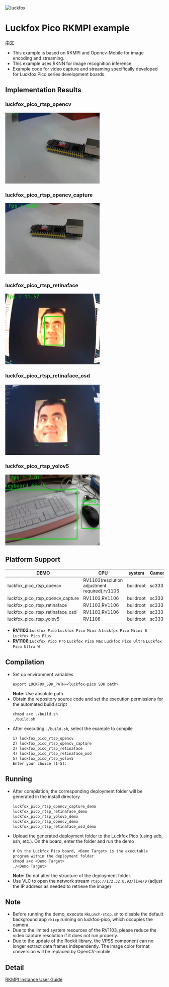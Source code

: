![luckfox](https://github.com/LuckfoxTECH/luckfox-pico/assets/144299491/cec5c4a5-22b9-4a9a-abb1-704b11651e88)
# Luckfox Pico RKMPI example
[中文](./README_CN.md)
+ This example is based on RKMPI and Opencv-Mobile for image encoding and streaming.
+ This example uses RKNN for image recognition inference.
+ Example code for video capture and streaming specifically developed for Luckfox Pico series development boards.

## Implementation Results
### luckfox_pico_rtsp_opencv   
<img src="images/luckfox_pico_rtsp_opencv.jpg" alt="luckfox_pico_rtsp_opencv" width="300">

### luckfox_pico_rtsp_opencv_capture
<img src="images/luckfox_pico_rtsp_opencv_capture.jpg" alt="luckfox_pico_rtsp_opencv_capture" width="300">

### luckfox_pico_rtsp_retinaface   
<img src="images/luckfox_pico_rtsp_retinaface.jpg" alt="luckfox_pico_rtsp_retinaface" width="300">

### luckfox_pico_rtsp_retinaface_osd 
<img src="images/luckfox_pico_rtsp_retinaface_osd.jpg" alt="luckfox_pico_rtsp_retinaface_osd" width="300">

### luckfox_pico_rtsp_yolov5        
<img src="images/luckfox_pico_rtsp_yolov5.jpg" alt="luckfox_pico_rtsp_yolov5" width="300">

## Platform Support
 DEMO                           | CPU | system | Camera |
------------------------------- | --- | ---- | ------- |
luckfox_pico_rtsp_opencv        | RV1103(resolution adjustment required),rv1106 | buildroot | sc3336
luckfox_pico_rtsp_opencv_capture| RV1103,RV1106 | buildroot | sc3336 
luckfox_pico_rtsp_retinaface    | RV1103,RV1106 | buildroot | sc3336 
luckfox_pico_rtsp_retinaface_osd| RV1103,RV1106 | buildroot | sc3336 
luckfox_pico_rtsp_yolov5        | RV1106        | buildroot | sc3336 

+ **RV1103**:`Luckfox Pico` `Luckfox Pico Mini A` `Luckfpx Pico Miini B` `Luckfox Pico Plus`
+ **RV1106**:`Luckfox Pico Pro` `Luckfox Pico Max` `Luckfox Pico Ultra` `Luckfox Pico Ultra W`

## Compilation
+ Set up environment variables
    ```
    export LUCKFOX_SDK_PATH=<luckfox-pico SDK path>
    ```
    **Note**: Use absolute path.
+ Obtain the repository source code and set the execution permissions for the automated build script
    ```
    chmod a+x ./build.sh
    ./build.sh
    ```
+ After executing `./build.sh`, select the example to compile
    ```
    1) luckfox_pico_rtsp_opencv
    2) luckfox_pico_rtsp_opencv_capture
    3) luckfox_pico_rtsp_retinaface
    4) luckfox_pico_rtsp_retinaface_osd
    5) luckfox_pico_rtsp_yolov5
    Enter your choice [1-5]:
    ```

## Running
+ After compilation, the corresponding deployment folder will be generated in the install directory
    ```
    luckfox_pico_rtsp_opencv_capture_demo  
    luckfox_pico_rtsp_retinaface_demo
    luckfox_pico_rtsp_yolov5_demo
    luckfox_pico_rtsp_opencv_demo          
    luckfox_pico_rtsp_retinaface_osd_demo
    ```
+ Upload the generated deployment folder to the Luckfox Pico (using adb, ssh, etc.). On the board, enter the folder and run the demo
    ```
    # On the Luckfox Pico board, <Demo Target> is the executable program within the deployment folder
    chmod a+x <Demo Target>
    ./<Demo Target>
    ```
    **Note:** Do not alter the structure of the deployment folder.
+ Use VLC to open the network stream `rtsp://172.32.0.93/live/0` (adjust the IP address as needed to retrieve the image)


## Note
+ Before running the demo, execute `RkLunch-stop.sh` to disable the default background app `rkicp` running on luckfox-pico, which occupies the camera.
+ Due to the limited system resources of the RV1103, please reduce the video capture resolution if it does not run properly.
+ Due to the update of the Rockit library, the VPSS component can no longer extract data frames independently. The image color format conversion will be replaced by OpenCV-mobile.

## Detail
[RKMPI Instance User Guide](https://wiki.luckfox.com/Luckfox-Pico/Luckfox-Pico-RV1106/Luckfox-Pico-Ultra-W/Luckfox-Pico-GPIO/RKMPI-example)